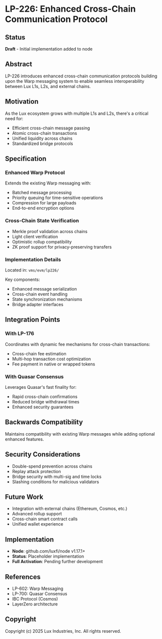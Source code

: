 # LP-226: Enhanced Cross-Chain Communication Protocol

## Status
**Draft** - Initial implementation added to node

## Abstract
LP-226 introduces enhanced cross-chain communication protocols building upon the Warp messaging system to enable seamless interoperability between Lux L1s, L2s, and external chains.

## Motivation
As the Lux ecosystem grows with multiple L1s and L2s, there's a critical need for:
- Efficient cross-chain message passing
- Atomic cross-chain transactions
- Unified liquidity across chains
- Standardized bridge protocols

## Specification

### Enhanced Warp Protocol
Extends the existing Warp messaging with:
- Batched message processing
- Priority queuing for time-sensitive operations
- Compression for large payloads
- End-to-end encryption options

### Cross-Chain State Verification
- Merkle proof validation across chains
- Light client verification
- Optimistic rollup compatibility
- ZK proof support for privacy-preserving transfers

### Implementation Details
Located in: `vms/evm/lp226/`

Key components:
- Enhanced message serialization
- Cross-chain event handling
- State synchronization mechanisms
- Bridge adapter interfaces

## Integration Points

### With LP-176
Coordinates with dynamic fee mechanisms for cross-chain transactions:
- Cross-chain fee estimation
- Multi-hop transaction cost optimization
- Fee payment in native or wrapped tokens

### With Quasar Consensus
Leverages Quasar's fast finality for:
- Rapid cross-chain confirmations
- Reduced bridge withdrawal times
- Enhanced security guarantees

## Backwards Compatibility
Maintains compatibility with existing Warp messages while adding optional enhanced features.

## Security Considerations
- Double-spend prevention across chains
- Replay attack protection
- Bridge security with multi-sig and time locks
- Slashing conditions for malicious validators

## Future Work
- Integration with external chains (Ethereum, Cosmos, etc.)
- Advanced rollup support
- Cross-chain smart contract calls
- Unified wallet experience

## Implementation
- **Node**: github.com/luxfi/node v1.17.1+
- **Status**: Placeholder implementation
- **Full Activation**: Pending further development

## References
- LP-602: Warp Messaging
- LP-700: Quasar Consensus
- IBC Protocol (Cosmos)
- LayerZero architecture

## Copyright
Copyright (c) 2025 Lux Industries, Inc. All rights reserved.